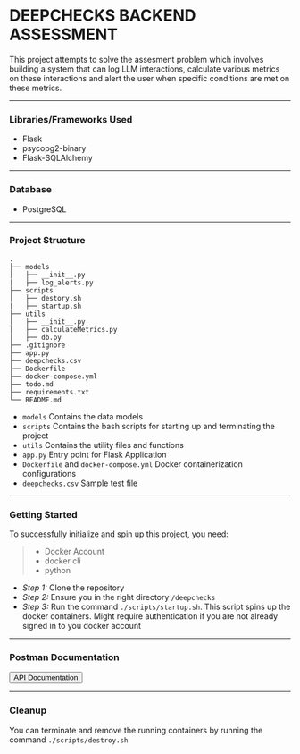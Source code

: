 # DEEPCHECKS BACKEND ASSESSMENT

This project attempts to solve the assesment problem which involves building a system that can log LLM interactions, calculate various metrics on these interactions and alert the user when specific conditions are met on these metrics.

---

### Libraries/Frameworks Used

- Flask
- psycopg2-binary
- Flask-SQLAlchemy

---

### Database

- PostgreSQL

---

### Project Structure

```
.
├── models
│   ├── __init__.py
|   ├── log_alerts.py
├── scripts
│   ├── destory.sh
|   ├── startup.sh
├── utils
│   ├── __init__.py
|   ├── calculateMetrics.py
│   ├── db.py
├── .gitignore
├── app.py
├── deepchecks.csv
├── Dockerfile
├── docker-compose.yml
├── todo.md
├── requirements.txt
└── README.md
```

- `models` Contains the data models
- `scripts` Contains the bash scripts for starting up and terminating the project
- `utils` Contains the utility files and functions
- `app.py` Entry point for Flask Application
- `Dockerfile` and `docker-compose.yml` Docker containerization configurations
- `deepchecks.csv` Sample test file

---

### Getting Started

To successfully initialize and spin up this project, you need:

> - Docker Account
> - docker cli
> - python

- _Step 1:_ Clone the repository
- _Step 2:_ Ensure you in the right directory `/deepchecks`
- _Step 3:_ Run the command `./scripts/startup.sh`. This script spins up the docker containers. Might require authentication if you are not already signed in to you docker account

---

### Postman Documentation

<button name="button" onclick="https://documenter.getpostman.com/view/19837110/2sA3dygVmr">API Documentation</button>

---

### Cleanup

You can terminate and remove the running containers by running the command `./scripts/destroy.sh`
